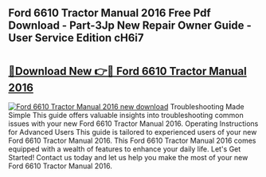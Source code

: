 ## Ford 6610 Tractor Manual 2016 Free Pdf Download - Part-3Jp New Repair Owner Guide - User Service Edition cH6i7

# <h2><a href="http://bc68620.oget.top/?id=Ford+6610+Tractor+Manual+2016">🔗Download New 👉🔴 Ford 6610 Tractor Manual 2016</a></h2>

[![Ford 6610 Tractor Manual 2016 new download](https://i.imgur.com/5g1atiW.png)](http://bc68620.oget.top/?id=Ford+6610+Tractor+Manual+2016)
Troubleshooting Made Simple This guide offers valuable insights into troubleshooting common issues with your new Ford 6610 Tractor Manual 2016. Operating Instructions for Advanced Users This guide is tailored to experienced users of your new Ford 6610 Tractor Manual 2016. This Ford 6610 Tractor Manual 2016 comes equipped with a wealth of features to enhance your daily life. Let's Get Started! Contact us today and let us help you make the most of your new Ford 6610 Tractor Manual 2016.
